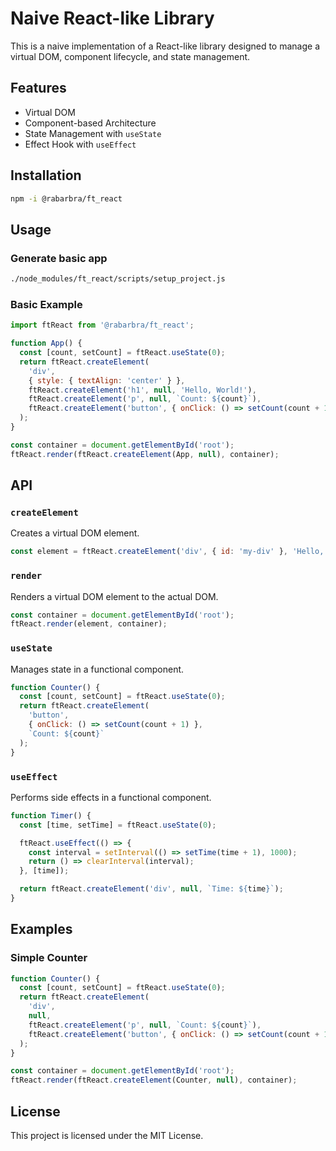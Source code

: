 # Naive React-like Library

This is a naive implementation of a React-like library designed to manage a virtual DOM, component lifecycle, and state management. 

## Features

- Virtual DOM
- Component-based Architecture
- State Management with `useState`
- Effect Hook with `useEffect`

## Installation

```bash
npm -i @rabarbra/ft_react
```

## Usage

### Generate basic app

```bash
./node_modules/ft_react/scripts/setup_project.js
```

### Basic Example

```javascript
import ftReact from '@rabarbra/ft_react';

function App() {
  const [count, setCount] = ftReact.useState(0);
  return ftReact.createElement(
    'div',
    { style: { textAlign: 'center' } },
    ftReact.createElement('h1', null, 'Hello, World!'),
    ftReact.createElement('p', null, `Count: ${count}`),
    ftReact.createElement('button', { onClick: () => setCount(count + 1) }, 'Increment')
  );
}

const container = document.getElementById('root');
ftReact.render(ftReact.createElement(App, null), container);
```

## API

### `createElement`

Creates a virtual DOM element.

```javascript
const element = ftReact.createElement('div', { id: 'my-div' }, 'Hello, World!');
```

### `render`

Renders a virtual DOM element to the actual DOM.

```javascript
const container = document.getElementById('root');
ftReact.render(element, container);
```

### `useState`

Manages state in a functional component.

```javascript
function Counter() {
  const [count, setCount] = ftReact.useState(0);
  return ftReact.createElement(
    'button',
    { onClick: () => setCount(count + 1) },
    `Count: ${count}`
  );
}
```

### `useEffect`

Performs side effects in a functional component.

```javascript
function Timer() {
  const [time, setTime] = ftReact.useState(0);

  ftReact.useEffect(() => {
    const interval = setInterval(() => setTime(time + 1), 1000);
    return () => clearInterval(interval);
  }, [time]);

  return ftReact.createElement('div', null, `Time: ${time}`);
}
```

## Examples

### Simple Counter

```javascript
function Counter() {
  const [count, setCount] = ftReact.useState(0);
  return ftReact.createElement(
    'div',
    null,
    ftReact.createElement('p', null, `Count: ${count}`),
    ftReact.createElement('button', { onClick: () => setCount(count + 1) }, 'Increment')
  );
}

const container = document.getElementById('root');
ftReact.render(ftReact.createElement(Counter, null), container);
```

## License

This project is licensed under the MIT License.